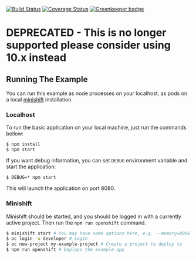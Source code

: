 [![Build Status](https://travis-ci.org/nodeshift-starters/nodejs-health-check.svg?branch=master)](https://travis-ci.org/nodeshift-starters/nodejs-health-check) [![Coverage Status](https://coveralls.io/repos/github/nodeshift-starters/nodejs-health-check/badge.svg?branch=master)](https://coveralls.io/github/nodeshift-starters/nodejs-health-check?branch=master) [![Greenkeeper badge](https://badges.greenkeeper.io/nodeshift-starters/nodejs-health-check.svg)](https://greenkeeper.io/)

# DEPRECATED - This is no longer supported please consider using 10.x instead

## Running The Example

You can run this example as node processes on your localhost, as pods on a local
[minishift](https://github.com/minishift/minishift/releases) installation.

### Localhost

To run the basic application on your local machine, just run the commands bellow:

```
$ npm install
$ npm start
```

If you want debug information, you can set `DEBUG` environment variable and start the application:

```
$ DEBUG=* npm start
```

This will launch the application on port 8080.

### Minishift

Minishift should be started, and you should be logged in with a currently
active project. Then run the `npm run openshift` command.

```sh
$ minishift start # You may have some options here, e.g. --memory=8096 --vm-driver=virtualbox
$ oc login -u developer # Login
$ oc new-project my-example-project # Create a project to deploy to
$ npm run openshift # Deploys the example app
```
